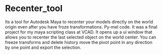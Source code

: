 # Recenter_tool
Its a tool for Autodesk Maya to recenter your models directly on the world origin even after you have froze transformations.
Py-mel code. 
It was a final project for my maya scripting class at VCAD. It opens up a ui window that allows you to recenter the last selected object on the world center. You can freeze transforms and delete history move the pivot point in any direction by one point and export the selection.
